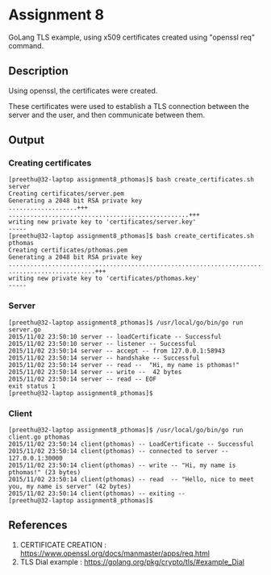 # Assignment 8

GoLang TLS example, using x509 certificates created using "openssl req" command.

## Description

Using openssl, the certificates were created.

These certificates were used to establish a TLS connection between the server and the user, and then communicate between them.


## Output

### Creating certificates

```
[preethu@32-laptop assignment8_pthomas]$ bash create_certificates.sh server
Creating certificates/server.pem
Generating a 2048 bit RSA private key
...................+++
..................................................+++
writing new private key to 'certificates/server.key'
-----
[preethu@32-laptop assignment8_pthomas]$ bash create_certificates.sh pthomas
Creating certificates/pthomas.pem
Generating a 2048 bit RSA private key
..........................................................................................................................................................................+++
........................+++
writing new private key to 'certificates/pthomas.key'
-----
```

### Server

```
[preethu@32-laptop assignment8_pthomas]$ /usr/local/go/bin/go run server.go
2015/11/02 23:50:10 server -- loadCertificate -- Successful
2015/11/02 23:50:10 server -- listener -- Successful
2015/11/02 23:50:14 server -- accept -- from 127.0.0.1:58943
2015/11/02 23:50:14 server -- handshake -- Successful
2015/11/02 23:50:14 server -- read --  "Hi, my name is pthomas!"
2015/11/02 23:50:14 server -- write --  42 bytes
2015/11/02 23:50:14 server -- read -- EOF
exit status 1
[preethu@32-laptop assignment8_pthomas]$
```

### Client

```
[preethu@32-laptop assignment8_pthomas]$ /usr/local/go/bin/go run  client.go pthomas
2015/11/02 23:50:14 client(pthomas) -- LoadCertificate -- Successful
2015/11/02 23:50:14 client(pthomas) -- connected to server -- 127.0.0.1:30000
2015/11/02 23:50:14 client(pthomas) -- write -- "Hi, my name is pthomas!" (23 bytes)
2015/11/02 23:50:14 client(pthomas) -- read  -- "Hello, nice to meet you, my name is server" (42 bytes)
2015/11/02 23:50:14 client(pthomas) -- exiting --
[preethu@32-laptop assignment8_pthomas]$ 
```

## References

1. CERTIFICATE CREATION : https://www.openssl.org/docs/manmaster/apps/req.html
2. TLS Dial example : https://golang.org/pkg/crypto/tls/#example_Dial
